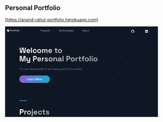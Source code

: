 ## Personal Portfolio
[https://anand-rahul-portfolio.herokuapp.com]

![Portfolio Website](portfolio.jpeg)
